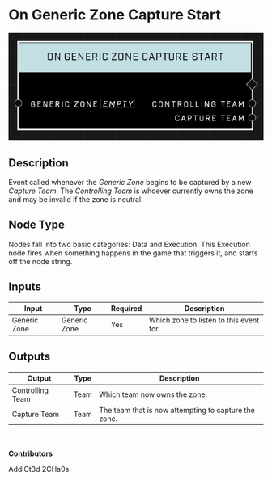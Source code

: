 # On Generic Zone Capture Start
![](../../../.gitbook/assets/on-generic-zone-capture-start.png)
## Description
Event called whenever the *Generic Zone* begins to be captured by a new *Capture Team*. The *Controlling Team* is whoever currently owns the zone and may be invalid if the zone is neutral.

## Node Type
Nodes fall into two basic categories: Data and Execution. This Execution node fires when something happens in the game that triggers it, and starts off the node string.

## Inputs
| Input | Type | Required | Description |
|------------------|------------------|----------|--------------------------------------------------------------|
| Generic Zone | Generic Zone | Yes | Which zone to listen to this event for. |

## Outputs
| Output | Type | Description |
|------------------|------------------|--------------------------------------------------------------|
| Controlling Team | Team | Which team now owns the zone.|
| Capture Team | Team | The team that is now attempting to capture the zone.|

\
\
**Contributors**

AddiCt3d 2CHa0s